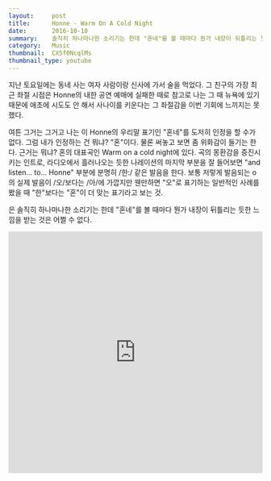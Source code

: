 ```yaml
---
layout:     post
title:      Honne - Warm On A Cold Night
date:       2016-10-10
summary:    솔직히 하나마나한 소리기는 한데 "혼네"를 볼 때마다 뭔가 내장이 뒤틀리는 듯한 느낌을 받는 것은 어쩔 수 없다.
category:   Music
thumbnail:  CX5f0NcqlMs
thumbnail_type: youtube
---
```


지난 토요일에는 동네 사는 여자 사람이랑 신사에 가서 술을 먹었다. 그 친구의 가장 최근 좌절 시점은 Honne의 내한 공연 예매에 실패한 때로 참고로 나는 그 때 뉴욕에 있기 때문에 애초에 시도도 안 해서 사나이를 키운다는 그 좌절감을 이번 기회에 느끼지는 못했다.

여튼 그거는 그거고 나는 이 Honne의 우리말 표기인 "혼네"를 도저히 인정을 할 수가 없다. 그럼 내가 인정하는 건 뭐냐? "혼"이다. 물론 써놓고 보면 좀 위화감이 들기는 한다. 근거는 뭐냐? 혼의 대표곡인 Warm on a cold night에 있다. 곡의 몽환감을 증진시키는 인트로, 라디오에서 흘러나오는 듯한 나레이션의 마지막 부분을 잘 들어보면 "and listen... to... Honne" 부분에 분명히 /한:/ 같은 발음을 한다. 보통 저렇게 발음되는 o의 실제 발음이 /오/보다는 /아/에 가깝지만 웬만하면 "오"로 표기하는 일반적인 사례를 봤을 때 "한"보다는 "혼"이 더 맞는 표기라고 보는 것.

은 솔직히 하나마나한 소리기는 한데 "혼네"를 볼 때마다 뭔가 내장이 뒤틀리는 듯한 느낌을 받는 것은 어쩔 수 없다.

<iframe width="100%" height="480" src="https://www.youtube.com/embed/CX5f0NcqlMs" frameborder="0" allowfullscreen=""></iframe>
